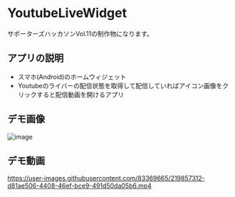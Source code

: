 # YoutubeLiveWidget
サポーターズハッカソンVol.11の制作物になります。

## アプリの説明
- スマホ(Android)のホームウィジェット
- Youtubeのライバーの配信状態を取得して配信していればアイコン画像をクリックすると配信動画を開けるアプリ

## デモ画像
![image](https://user-images.githubusercontent.com/83369665/218357479-65cf821d-d986-4ea9-80a6-aa5b83b2ae80.png)

## デモ動画
https://user-images.githubusercontent.com/83369665/219857312-d81ae506-4408-46ef-bce9-491d50da05b6.mp4
